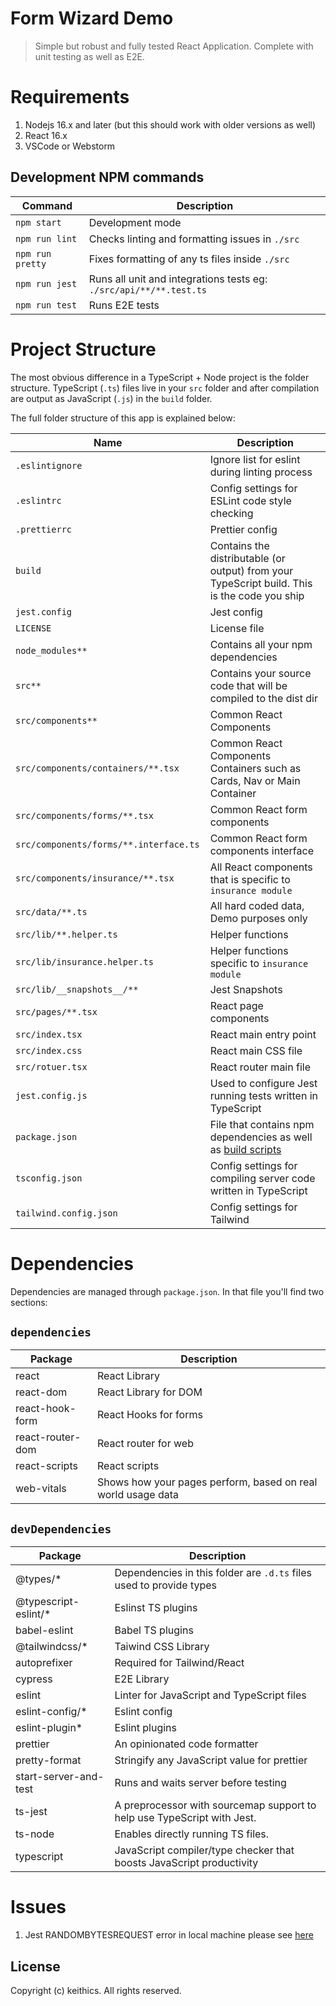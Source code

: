 # Form Wizard Demo

> Simple but robust and fully tested React Application. Complete with unit testing as well as E2E.

# Requirements
1. Nodejs 16.x and later (but this should work with older versions as well)
2. React 16.x
3. VSCode or Webstorm

## Development NPM commands

| Command          | Description                                                        |
|------------------|--------------------------------------------------------------------|
| `npm start`      | Development mode                                                   |
| `npm run lint`   | Checks linting and formatting issues in `./src`                    |
| `npm run pretty` | Fixes formatting of any ts files inside  `./src`                   |
| `npm run jest`   | Runs all unit and integrations tests eg: `./src/api/**/**.test.ts` |
| `npm run test`   | Runs E2E tests                                                     |


# Project Structure
The most obvious difference in a TypeScript + Node project is the folder structure.
TypeScript (`.ts`) files live in your `src` folder and after compilation are output as JavaScript (`.js`) in the `build` folder.


The full folder structure of this app is explained below:

| Name                                    | Description                                                                                                |
|-----------------------------------------|------------------------------------------------------------------------------------------------------------|
| `.eslintignore`                         | Ignore list for eslint during linting process                                                              |
| `.eslintrc`                             | Config settings for ESLint code style checking                                                             |
| `.prettierrc`                           | Prettier config                                                                                            |
| `build`                                 | Contains the distributable (or output) from your TypeScript build. This is the code you ship               |
| `jest.config `                          | Jest config                                                                                                |
| `LICENSE`                               | License file                                                                                               |
| `node_modules**`                        | Contains all your npm dependencies                                                                         |
| `src**`                                 | Contains your source code that will be compiled to the dist dir                                            |
| `src/components** `                     | Common React Components                                                                                    |
| `src/components/containers/**.tsx `     | Common React Components Containers such as Cards, Nav or Main Container                                    |
| `src/components/forms/**.tsx `          | Common React form components                                                                               |
| `src/components/forms/**.interface.ts ` | Common React form components interface                                                                     |
| `src/components/insurance/**.tsx `      | All React components that is specific to `insurance module`                                                |
| `src/data/**.ts`                        | All hard coded data, Demo purposes only                                                                    |
| `src/lib/**.helper.ts`                  | Helper functions                                                                                           |
| `src/lib/insurance.helper.ts`           | Helper functions specific to `insurance module`                                                            |
| `src/lib/__snapshots__/**`              | Jest Snapshots                                                                                             |
| `src/pages/**.tsx`                      | React page components                                                                                      |
| `src/index.tsx`                         | React main entry point                                                                                     |                                                                                     |
| `src/index.css`                         | React main CSS file                                                                                        |                                                                                     |
| `src/rotuer.tsx`                        | React router main file                                                                                     |                                                                                     |
| `jest.config.js`                        | Used to configure Jest running tests written in TypeScript                                                 |
| `package.json `                         | File that contains npm dependencies as well as [build scripts](#what-if-a-library-isnt-on-definitelytyped) |
| `tsconfig.json `                        | Config settings for compiling server code written in TypeScript                                            |
| `tailwind.config.json `                 | Config settings for Tailwind                                                                               |


# Dependencies
Dependencies are managed through `package.json`.
In that file you'll find two sections:

## `dependencies`

| Package          | Description                                                  |
|------------------|--------------------------------------------------------------|
| react            | React Library                                                |
| react-dom        | React Library for DOM                                        |
| react-hook-form  | React Hooks for forms                                        |
| react-router-dom | React router for web                                         |
| react-scripts    | React scripts                                                |
| web-vitals       | Shows how your pages perform, based on real world usage data |

## `devDependencies`

| Package               | Description                                                             |
|-----------------------|-------------------------------------------------------------------------|
| @types/*              | Dependencies in this folder are `.d.ts` files used to provide types     |
| @typescript-eslint/*  | Eslinst TS plugins                                                      |
| babel-eslint          | Babel TS plugins                                                        |
| @tailwindcss/*        | Taiwind CSS Library                                                     |
| autoprefixer          | Required for Tailwind/React                                             |
| cypress               | E2E Library                                                             |
| eslint                | Linter for JavaScript and TypeScript files                              |                                                     |
| eslint-config/*       | Eslint config                                                           |
| eslint-plugin*        | Eslint plugins                                                          |
| prettier              | An opinionated code formatter                                           |
| pretty-format         | Stringify any JavaScript value for prettier                             |
| start-server-and-test | Runs and waits server before testing                                    |
| ts-jest               | A preprocessor with sourcemap support to help use TypeScript with Jest. |
| ts-node               | Enables directly running TS files.                                      |
| typescript            | JavaScript compiler/type checker that boosts JavaScript productivity    |

# Issues
1. Jest RANDOMBYTESREQUEST error in local machine please see [here](https://stackoverflow.com/questions/65653226/jest-and-randombytesrequest-open-handles)


## License
Copyright (c) keithics. All rights reserved.
